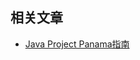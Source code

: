 ## 相关文章

+ [Java Project Panama指南](http://tu-yucheng.github.io/java-new/2023/07/04/java-project-panama.html)